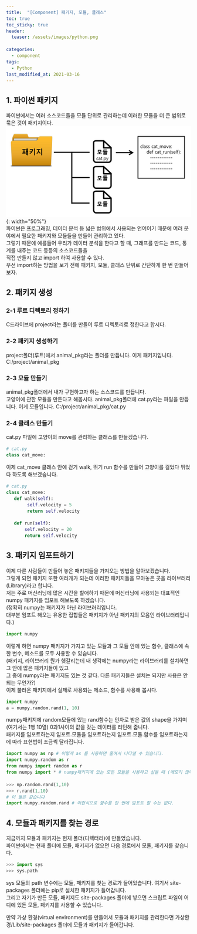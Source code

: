 ```yaml
---
title:  "[Component] 패키지, 모듈, 클래스"
toc: true
toc_sticky: true
header:
  teaser: /assets/images/python.png

categories:
  - component
tags:
  - Python
last_modified_at: 2021-03-16
---
```



## 1. 파이썬 패키지

파이썬에서는 여러 소스코드들을 모듈 단위로 관리하는데 이러한 모듈을 더 큰 범위로 묶은 것이 패키지이다.  
![](/assets/images/component.png){: width="50%"}  
파이썬은 프로그래밍, 데이터 분석 등 넓은 범위에서 사용되는 언어이기 때문에 여러 분야에서 필요한 패키지와 모듈들을 만들어 관리하고 있다.  
그렇기 때문에 예를들어 우리가 데이터 분석을 한다고 할 때,  그래프를 만드는 코드, 통계를 내주는 코드 등등의 소스코드들을  
직접 만들지 않고 import 하여 사용할 수 있다.  
우선 import하는 방법을 보기 전에 패키지, 모듈, 클래스 단위로 간단하게 한 번 만들어 보자.


## 2. 패키지 생성

### 2-1 루트 디렉토리 정하기
C드라이브에 project라는 폴더를 만들어 루트 디렉토리로 정한다고 합시다.

### 2-2 패키지 생성하기
project폴더(루트)에서 animal_pkg라는 폴더를 만듭니다. 이게 패키지입니다.
C:/project/animal_pkg

### 2-3 모듈 만들기
animal_pkg폴더에서 내가 구현하고자 하는 소스코드를 만듭니다.  
고양이에 관한 모듈을 만든다고 해봅시다. animal_pkg폴더에 cat.py라는 파일을 만듭니다. 이게 모듈입니다.
C:/project/animal_pkg/cat.py

### 2-4 클래스 만들기
cat.py 파일에 고양이의 move를 관리하는 클래스를 만들겠습니다.
```python
# cat.py
class cat_move:
```  
이제 cat_move 클래스 안에 걷기 walk, 뛰기 run 함수를 만들어 고양이를 걸었다 뛰었다 하도록 해보겠습니다.
 ```python
 # cat.py
 class cat_move:
    def walk(self):
         self.velocity = 5
         return self.velocity
    
    def run(self):
        self.velocity = 20
        return self.velocity
 ```  

## 3. 패키지 임포트하기  

이제 다른 사람들이 만들어 놓은 패키지들을 가져오는 방법을 알아보겠습니다.  
그렇게 되면 패키지 또한 여러개가 되는데 이러한 패키지들을 모아놓은 곳을 라이브러리(Library)라고 합니다.  
저는 주로 머신러닝에 많은 시간을 할애하기 때문에 머신러닝에 사용되는 대표적인 numpy 패키지를 임포트 해보도록 하겠습니다.  
(정확히 numpy는 패키지가 아닌 라이브러리입니다.  
대부분 임포트 해오는 유용한 집합들은 패키지가 아닌 패키지의 모음인 라이브러리입니다.)
```python
import numpy
```  

이렇게 하면 numpy 패키지가 가지고 있는 모듈과 그 모듈 안에 있는 함수, 클래스에 속한 변수, 메소드를 모두 사용할 수 있습니다.  
(패키지, 라이브러리 뭔가 헷갈리는데 내 생각에는 numpy라는 라이브러리를 설치하면 그 안에 많은 패키지들이 있고  
그 중에 numpy라는 패키지도 있는 것 같다. 다른 패키지들은 설치는 되지만 사용은 안되는 무언가?)  
이제 불러온 패키지에서 실제로 사용되는 메소드, 함수를 사용해 봅시다.  

```python
import numpy
a = numpy.random.rand(1, 10)
```  

numpy패키지에 random모듈에 있는 rand함수는 인자로 받은 값의 shape을 가지며(여기서는 1행 10열) 0과1사이의 값을 갖는 데이터를 
리턴해 줍니다.  
패키지를 임포트하는지 임포트.모듈을 임포트하는지 임포트.모듈.함수를 임포트하는지에 따라 표현법이 조금씩 달라집니다.  

```python
import numpy as np # 이렇게 as 를 사용하면 줄여서 나타낼 수 있습니다.
import numpy.random as r
from numpy import random as r
from numpy import * # numpy패키지에 있는 모든 모듈을 사용하고 싶을 때 (메모리 많이 차지한다.)

>>> np.random.rand(1,10)
>>> r.rand(1,10)
# 이 둘은 같습니다
import numpy.random.rand # 이런식으로 함수를 한 번에 임포트 할 수는 없다.
```  

## 4. 모듈과 패키지를 찾는 경로
지금까지 모듈과 패키지는 현재 폴더(디렉터리)에 만들었습니다.  
파이썬에서는 현재 폴더에 모듈, 패키지가 없으면 다음 경로에서 모듈, 패키지를 찾습니다.
```python
>>> import sys
>>> sys.path
```  
sys 모듈의 path 변수에는 모듈, 패키지를 찾는 경로가 들어있습니다. 여기서 site-packages 폴더에는 pip로 설치한 패키지가 들어갑니다.  
그리고 자기가 만든 모듈, 패키지도 site-packages 폴더에 넣으면 스크립트 파일이 어디에 있든 모듈, 패키지를 사용할 수 있습니다.

만약 가상 환경(virtual environment)를 만들어서 모듈과 패키지를 관리한다면 가상환경/Lib/site-packages 폴더에 모듈과 패키지가 들어갑니다. 